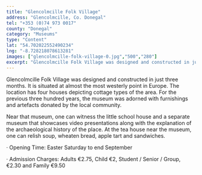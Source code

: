 ```yaml
---
title: "Glencolmcille Folk Village"
address: "Glencolmcille, Co. Donegal"
tel: "+353 (0)74 973 0017"
county: "Donegal"
category: "Museums"
type: "Content"
lat: "54.702022552490234"
lng: "-8.728218078613281"
images: ["glencolmcille-folk-village-0.jpg","500","280"]
excerpt: "Glencolmcille Folk Village was designed and constructed in just three months. It is situated at almost the most westerly point in Europe. The location..."
---
```

<p>Glencolmcille Folk Village was designed and constructed in just three months. It is situated at almost the most westerly point in Europe. The location has four houses depicting cottage types of the area. For the previous three hundred years, the museum was adorned with furnishings and artefacts donated by the local community. </p>  
    <p>Near that museum, one can witness the little school house and a separate museum that showcases video presentations along with the explanation of the archaeological history of the place. At the tea house near the museum, one can relish soup, wheaten bread, apple tart and sandwiches.</p>  
    <p>&middot;         Opening Time: Easter Saturday to end September </p> 
    <p>&middot;         Admission Charges: Adults &euro;2.75, Child &euro;2, Student / Senior / Group, &euro;2.30 and Family &euro;9.50 </p>